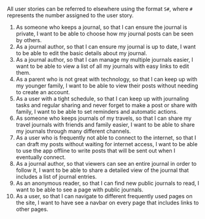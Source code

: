 All user stories can be referred to elsewhere using the format `S#`, 
where `#` represents the number assigned to the user story.

1. As someone who keeps a journal, so that I can ensure the journal is private, I want to be able to choose how my journal posts can be seen by others.
2. As a journal author, so that I can ensure my journal is up to date, I want to be able to edit the basic details about my journal.
3. As a journal author, so that I can manage my multiple journals easier, I want to be able to view a list of all my journals with easy links to edit them.
4. As a parent who is not great with technology, so that I can keep up with my younger family, I want to be able to view their posts without needing to create an account.
5. As a user with a tight schedule, so that I can keep up with journaling tasks and regular sharing and never forget to make a post or share with family, I want to be able to set reminders and automatic actions.
6. As someone who keeps journals of my travels, so that I can share my travel journals with friends and family easier, I want to be able to share my journals through many different channels.
7. As a user who is frequently not able to connect to the internet, so that I can draft my posts without waiting for internet access, I want to be able to use the app offline to write posts that will be sent out when I eventually connect.
8. As a journal author, so that viewers can see an entire journal in order to follow it, I want to be able to share a detailed view of the journal that includes a list of journal entries. 
9. As an anonymous reader, so that I can find new public journals to read, I want to be able to see a page with public journals.
10. As a user, so that I can navigate to different frequently used pages on the site, I want to have see a navbar on every page that includes links to other pages.